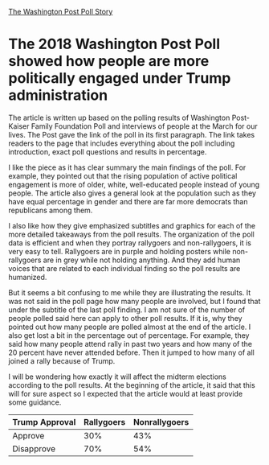 [The Washington Post Poll Story](http://www.washingtonpost.com/news/national/wp/2018/04/06/feature/in-reaction-to-trump-millions-of-americans-are-joining-protests-and-getting-political/?utm_term=.a814877b21bc)


# The 2018 Washington Post Poll showed how people are more politically engaged under Trump administration 

The article is written up based on the polling results of Washington Post-Kaiser Family Foundation Poll and interviews of people at the March for our lives. The Post gave the link of the poll in its first paragraph. The link takes readers to the page that includes everything about the poll including introduction, exact poll questions and results in percentage.

I like the piece as it has clear summary the main findings of the poll. For example, they pointed out that the rising population of active political engagement is more of older, white, well-educated people instead of young people. The article also gives a general look at the population such as they have equal percentage in gender and there are far more democrats than republicans among them. 

I also like how they give emphasized subtitles and graphics for each of the more detailed takeaways from the poll results. The organization of the poll data is efficient and when they portray rallygoers and non-rallygoers, it is very easy to tell. Rallygoers are in purple and holding posters while non-rallygoers are in grey while not holding anything. And they add human voices that are related to each individual finding so the poll results are humanized.

But it seems a bit confusing to me while they are illustrating the results. It was not said in the poll page how many people are involved, but I found that under the subtitle of the last poll finding. I am not sure of the number of people polled said here can apply to other poll results. If it is, why they pointed out how many people are polled almost at the end of the article. I also get lost a bit in the percentage out of percentage. For example, they said how many people attend rally in past two years and how many of the 20 percent have never attended before. Then it jumped to how many of all joined a rally because of Trump. 

I will be wondering how exactly it will affect the midterm elections according to the poll results. At the beginning of the article, it said that this will for sure aspect so I expected that the article would at least provide some guidance. 


|  Trump Approval | Rallygoers | Nonrallygoers |
|-----------------|------------| --------------|
|  Approve | 30%    | 43% |
| Disapprove |70%   | 54% |






